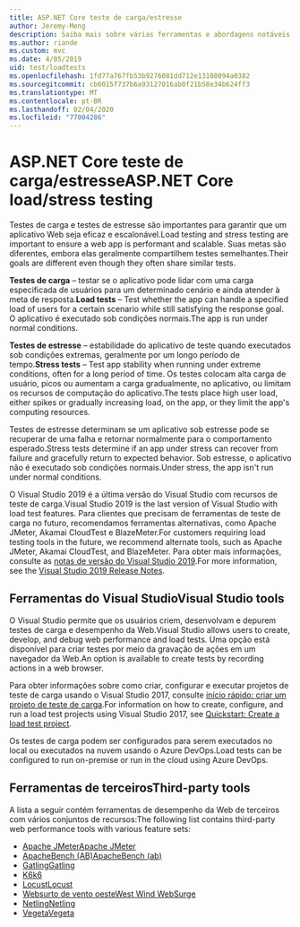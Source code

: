 ```yaml
---
title: ASP.NET Core teste de carga/estresse
author: Jeremy-Meng
description: Saiba mais sobre várias ferramentas e abordagens notáveis para teste de carga e teste de estresse ASP.NET Core aplicativos.
ms.author: riande
ms.custom: mvc
ms.date: 4/05/2019
uid: test/loadtests
ms.openlocfilehash: 1fd77a767fb53b9276081dd712e13108094a0382
ms.sourcegitcommit: cb6015f737b6a93127016ab0f21b58e34b624ff3
ms.translationtype: MT
ms.contentlocale: pt-BR
ms.lasthandoff: 02/04/2020
ms.locfileid: "77004286"
---
```

# <a name="aspnet-core-loadstress-testing"></a><span data-ttu-id="d170b-103">ASP.NET Core teste de carga/estresse</span><span class="sxs-lookup"><span data-stu-id="d170b-103">ASP.NET Core load/stress testing</span></span>

<span data-ttu-id="d170b-104">Testes de carga e testes de estresse são importantes para garantir que um aplicativo Web seja eficaz e escalonável.</span><span class="sxs-lookup"><span data-stu-id="d170b-104">Load testing and stress testing are important to ensure a web app is performant and scalable.</span></span> <span data-ttu-id="d170b-105">Suas metas são diferentes, embora elas geralmente compartilhem testes semelhantes.</span><span class="sxs-lookup"><span data-stu-id="d170b-105">Their goals are different even though they often share similar tests.</span></span>

<span data-ttu-id="d170b-106">**Testes de carga** &ndash; testar se o aplicativo pode lidar com uma carga especificada de usuários para um determinado cenário e ainda atender à meta de resposta.</span><span class="sxs-lookup"><span data-stu-id="d170b-106">**Load tests** &ndash; Test whether the app can handle a specified load of users for a certain scenario while still satisfying the response goal.</span></span> <span data-ttu-id="d170b-107">O aplicativo é executado sob condições normais.</span><span class="sxs-lookup"><span data-stu-id="d170b-107">The app is run under normal conditions.</span></span>

<span data-ttu-id="d170b-108">**Testes de estresse** &ndash; estabilidade do aplicativo de teste quando executados sob condições extremas, geralmente por um longo período de tempo.</span><span class="sxs-lookup"><span data-stu-id="d170b-108">**Stress tests** &ndash; Test app stability when running under extreme conditions, often for a long period of time.</span></span> <span data-ttu-id="d170b-109">Os testes colocam alta carga de usuário, picos ou aumentam a carga gradualmente, no aplicativo, ou limitam os recursos de computação do aplicativo.</span><span class="sxs-lookup"><span data-stu-id="d170b-109">The tests place high user load, either spikes or gradually increasing load, on the app, or they limit the app's computing resources.</span></span>

<span data-ttu-id="d170b-110">Testes de estresse determinam se um aplicativo sob estresse pode se recuperar de uma falha e retornar normalmente para o comportamento esperado.</span><span class="sxs-lookup"><span data-stu-id="d170b-110">Stress tests determine if an app under stress can recover from failure and gracefully return to expected behavior.</span></span> <span data-ttu-id="d170b-111">Sob estresse, o aplicativo não é executado sob condições normais.</span><span class="sxs-lookup"><span data-stu-id="d170b-111">Under stress, the app isn't run under normal conditions.</span></span>

<span data-ttu-id="d170b-112">O Visual Studio 2019 é a última versão do Visual Studio com recursos de teste de carga.</span><span class="sxs-lookup"><span data-stu-id="d170b-112">Visual Studio 2019 is the last version of Visual Studio with load test features.</span></span> <span data-ttu-id="d170b-113">Para clientes que precisam de ferramentas de teste de carga no futuro, recomendamos ferramentas alternativas, como Apache JMeter, Akamai CloudTest e BlazeMeter.</span><span class="sxs-lookup"><span data-stu-id="d170b-113">For customers requiring load testing tools in the future, we recommend alternate tools, such as Apache JMeter, Akamai CloudTest, and BlazeMeter.</span></span> <span data-ttu-id="d170b-114">Para obter mais informações, consulte as [notas de versão do Visual Studio 2019](/visualstudio/releases/2019/release-notes-v16.0#test-tools).</span><span class="sxs-lookup"><span data-stu-id="d170b-114">For more information, see the [Visual Studio 2019 Release Notes](/visualstudio/releases/2019/release-notes-v16.0#test-tools).</span></span>

## <a name="visual-studio-tools"></a><span data-ttu-id="d170b-115">Ferramentas do Visual Studio</span><span class="sxs-lookup"><span data-stu-id="d170b-115">Visual Studio tools</span></span>

<span data-ttu-id="d170b-116">O Visual Studio permite que os usuários criem, desenvolvam e depurem testes de carga e desempenho da Web.</span><span class="sxs-lookup"><span data-stu-id="d170b-116">Visual Studio allows users to create, develop, and debug web performance and load tests.</span></span> <span data-ttu-id="d170b-117">Uma opção está disponível para criar testes por meio da gravação de ações em um navegador da Web.</span><span class="sxs-lookup"><span data-stu-id="d170b-117">An option is available to create tests by recording actions in a web browser.</span></span>

<span data-ttu-id="d170b-118">Para obter informações sobre como criar, configurar e executar projetos de teste de carga usando o Visual Studio 2017, consulte [início rápido: criar um projeto de teste de carga](/visualstudio/test/quickstart-create-a-load-test-project?view=vs-2017).</span><span class="sxs-lookup"><span data-stu-id="d170b-118">For information on how to create, configure, and run a load test projects using Visual Studio 2017, see [Quickstart: Create a load test project](/visualstudio/test/quickstart-create-a-load-test-project?view=vs-2017).</span></span>

<span data-ttu-id="d170b-119">Os testes de carga podem ser configurados para serem executados no local ou executados na nuvem usando o Azure DevOps.</span><span class="sxs-lookup"><span data-stu-id="d170b-119">Load tests can be configured to run on-premise or run in the cloud using Azure DevOps.</span></span>

## <a name="third-party-tools"></a><span data-ttu-id="d170b-120">Ferramentas de terceiros</span><span class="sxs-lookup"><span data-stu-id="d170b-120">Third-party tools</span></span>

<span data-ttu-id="d170b-121">A lista a seguir contém ferramentas de desempenho da Web de terceiros com vários conjuntos de recursos:</span><span class="sxs-lookup"><span data-stu-id="d170b-121">The following list contains third-party web performance tools with various feature sets:</span></span>

* [<span data-ttu-id="d170b-122">Apache JMeter</span><span class="sxs-lookup"><span data-stu-id="d170b-122">Apache JMeter</span></span>](https://jmeter.apache.org/)
* [<span data-ttu-id="d170b-123">ApacheBench (AB)</span><span class="sxs-lookup"><span data-stu-id="d170b-123">ApacheBench (ab)</span></span>](https://httpd.apache.org/docs/2.4/programs/ab.html)
* [<span data-ttu-id="d170b-124">Gatling</span><span class="sxs-lookup"><span data-stu-id="d170b-124">Gatling</span></span>](https://gatling.io/)
* [<span data-ttu-id="d170b-125">K6</span><span class="sxs-lookup"><span data-stu-id="d170b-125">k6</span></span>](https://k6.io)
* [<span data-ttu-id="d170b-126">Locust</span><span class="sxs-lookup"><span data-stu-id="d170b-126">Locust</span></span>](https://locust.io/)
* [<span data-ttu-id="d170b-127">Websurto de vento oeste</span><span class="sxs-lookup"><span data-stu-id="d170b-127">West Wind WebSurge</span></span>](https://websurge.west-wind.com/)
* [<span data-ttu-id="d170b-128">Netling</span><span class="sxs-lookup"><span data-stu-id="d170b-128">Netling</span></span>](https://github.com/hallatore/Netling)
* [<span data-ttu-id="d170b-129">Vegeta</span><span class="sxs-lookup"><span data-stu-id="d170b-129">Vegeta</span></span>](https://github.com/tsenart/vegeta)


